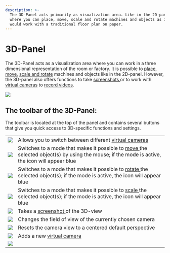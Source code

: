 ```yaml
---
description: >-
  The 3D-Panel acts primarily as visualization area. Like in the 2D-panel it
  where you can place, move, scale and rotate machines and objects as if you
  would work with a traditional floor plan on paper.
---
```


# 3D-Panel

The 3D-Panel acts as a visualization area where you can work in a three dimensional representation of the room or factory. It is possible to [place](../machines/first-steps-with-3d-object.md), [move](../machines/selecting-and-moving-objects.md), [scale and rotate](../machines/rotate-objects.md) machines and objects like in the 2D-panel. However, the 3D-panel also offers functions to take [screenshots ](../advanced-tools/creating-screenshots.md)or to work with [virtual cameras](virtual-camera-panel.md) to [record videos](../advanced-tools/virtual-cameras.md).

![](../../../.gitbook/assets/iVP\_UI\_3D\_panel.jpg)

## The toolbar of the 3D-Panel:

The toolbar is located at the top of the panel and contains several buttons that give you quick access to 3D-specific functions and settings.

|                                                                                    |                                                                                                                                                                                              |
| ---------------------------------------------------------------------------------- | -------------------------------------------------------------------------------------------------------------------------------------------------------------------------------------------- |
| ![](<../../../.gitbook/assets/iVP\_toolbar\_3D\_camera settings.jpg>)              | Allows you to switch between different [virtual cameras](virtual-camera-panel.md)                                                                                                            |
| ![](../../../.gitbook/assets/iVP\_icon\_3D\_move.jpg)                              | Switches to a mode that makes it possible to [move ](../machines/selecting-and-moving-objects.md)the selected object(s) by using the mouse; if the mode is active, the icon will appear blue |
| ![](<../../../.gitbook/assets/iVP\_icon\_3D\_rotate (1).jpg>)                      | Switches to a mode that makes it possible to [rotate ](../machines/rotate-objects.md#rotate-objects)the selected object(s); if the mode is active, the icon will appear blue       |
| ![](../../../.gitbook/assets/iVP\_icon\_3D\_scale.jpg)                             | Switches to a mode that makes it possible to [scale ](../machines/rotate-objects.md#scale-objects)the selected object(s); if the mode is active, the icon will appear blue         |
| ![](../../../.gitbook/assets/iVP\_icon\_3D\_screenshot.jpg)                        | Takes a [screenshot ](../advanced-tools/creating-screenshots.md)of the 3D-view                                                                                                                                        |
| ![](../../../.gitbook/assets/iVP\_icon\_3D\_FOV\_settings.jpg)                     | Changes the field of view of the currently chosen camera                                                                                                                                     |
| ![](../../../.gitbook/assets/iVP\_icon\_3D\_reset\_camera\_view.jpg)               | Resets the camera view to a centered default perspective                                                                                                                                     |
| ![](../../../.gitbook/assets/iVP\_icon\_3D\_add\_current\_camera\_view\_point.jpg) | Adds a new [virtual camera](../advanced-tools/virtual-cameras.md)                                                                                                                            |
| ![](../../../.gitbook/assets/iVP\_icon\_3D\_update\_selected\_camera.jpg)          |                                                                                                                                                                                              |
